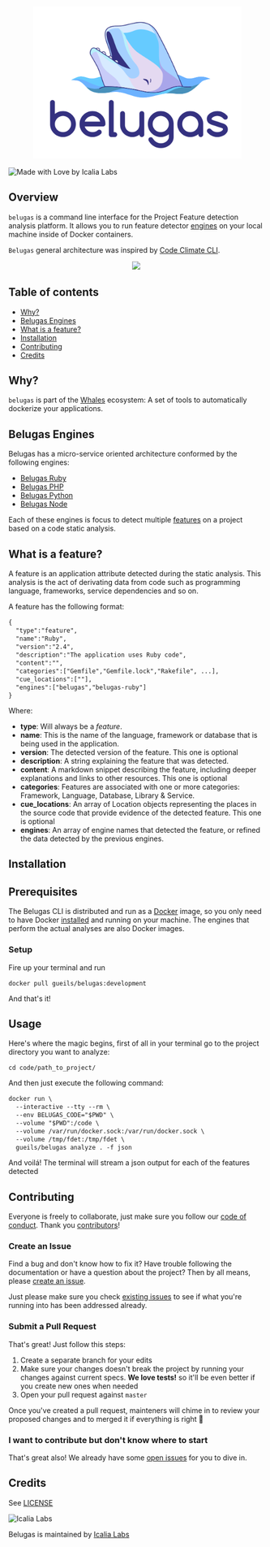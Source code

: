 <p align="center">
  <img src="belugas.png" height="300px" alt="Belugas" />
</p>

![Made with Love by Icalia Labs](https://img.shields.io/badge/With%20love%20by-Icalia%20Labs-ff3434.svg)

## Overview

`belugas` is a command line interface for the Project Feature detection analysis platform. It allows you to run feature detector [engines](#belugas-engines) on your local machine inside of Docker containers. 

`Belugas` general architecture was inspired by [Code Climate CLI](https://github.com/codeclimate/codeclimate).

<p align="center">
  <img src="http://i.imgur.com/gMmucQk.gif">
</p>

## Table of contents

- [Why?](#why)
- [Belugas Engines](#belugas-engines)
- [What is a feature?](#what-is-a-feature)
- [Installation](#installation)
- [Contributing](#contributing)
- [Credits](#credits)

## Why?

`belugas` is part of the [Whales](https://github.com/gueils/whales) ecosystem: A set of tools to automatically dockerize your applications.

## Belugas Engines

Belugas has a micro-service oriented architecture conformed by the following engines:

- [Belugas Ruby](https://github.com/gueils/belugas-ruby)
- [Belugas PHP](https://github.com/gueils/belugas)
- [Belugas Python](https://github.com/gueils/belugas-python)
- [Belugas Node](https://github.com/gueils/belugas-node)

Each of these engines is focus to detect multiple [features](#what-is-a-feature) on a project based on a code static analysis.

## What is a feature?

A feature is an application attribute detected during the static analysis. This analysis is the act of derivating data from code such as programming language, frameworks, service dependencies and so on. 

A feature has the following format:

```
{
  "type":"feature",
  "name":"Ruby",
  "version":"2.4",
  "description":"The application uses Ruby code",
  "content":"",
  "categories":["Gemfile","Gemfile.lock","Rakefile", ...],
  "cue_locations":[""],
  "engines":["belugas","belugas-ruby"]
}
```

Where:

- **type**: Will always be a _feature_.
- **name**: This is the name of the language, framework or database that is being used in the application. 
- **version**: The detected version of the feature. This one is optional
- **description**: A string explaining the feature that was detected.
- **content**: A markdown snippet describing the feature, including deeper explanations and links to other resources. This one is optional
- **categories**: Features are associated with one or more categories: Framework, Language, Database, Library & Service.
- **cue_locations**: An array of Location objects representing the places in the source code that provide evidence of the detected feature. This one is optional
- **engines**: An array of engine names that detected the feature, or refined the data detected by the previous engines.

## Installation 

## Prerequisites

The Belugas CLI is distributed and run as a [Docker](https://hub.docker.com/r/icalialabs/belugas/) image, so you only need to have Docker [installed](https://docs.docker.com/engine/installation/) and running on your machine. The engines that perform the actual analyses are also Docker images. 

### Setup

Fire up your terminal and run

```console
docker pull gueils/belugas:development
```

And that's it! 

## Usage

Here's where the magic begins, first of all in your terminal go to the project directory you want to analyze:

```console
cd code/path_to_project/
```

And then just execute the following command:

```console
docker run \
  --interactive --tty --rm \
  --env BELUGAS_CODE="$PWD" \
  --volume "$PWD":/code \
  --volume /var/run/docker.sock:/var/run/docker.sock \
  --volume /tmp/fdet:/tmp/fdet \
  gueils/belugas analyze . -f json
```

And voilá! The terminal will stream a json output for each of the features detected

## Contributing

Everyone is freely to collaborate, just make sure you follow our [code of conduct](https://github.com/gueils/belugas/blob/master/CODE_OF_CONDUCT.md). Thank you [contributors](https://github.com/gueils/belugas/graphs/contributors)!

### Create an Issue

Find a bug and don't know how to fix it? Have trouble following the documentation or have a question about the project? Then by all means, please [create an issue](https://github.com/gueils/belugas/issues/new).

Just please make sure you check [existing issues](https://github.com/gueils/belugas/issues) to see if what you're running into has been addressed already.

### Submit a Pull Request

That's great! Just follow this steps:

1. Create a separate branch for your edits
2. Make sure your changes doesn't break the project by running your changes against current specs. **We love tests!** so it'll be even better if you create new ones when needed
3. Open your pull request against `master`

Once you've created a pull request, mainteners will chime in to review your proposed changes and to merged it if everything is right :tada:

### I want to contribute but don't know where to start

That's great also! We already have some [open issues](https://github.com/gueils/belugas/issues) for you to dive in.

## Credits

See [LICENSE](LICENSE)

![Icalia Labs](https://raw.githubusercontent.com/icalialabs/kaishi/master/logo.png)

Belugas is maintained by [Icalia Labs](http://www.icalialabs.com/team)
